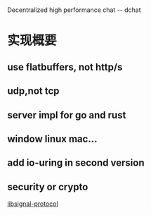 
# 
Decentralized high performance chat -- dchat
# 实现概要
## use flatbuffers, not http/s
## udp,not tcp
## server impl for go and rust
## window linux mac...
## add io-uring in second version
## security or crypto
[libsignal-protocol](https://github.com/signalapp/libsignal/blob/main/rust/protocol/Cargo.toml)